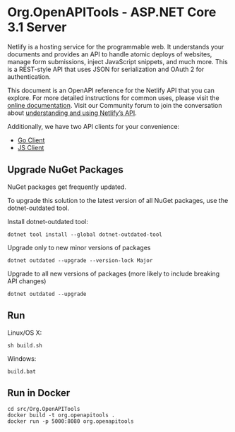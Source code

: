 # Org.OpenAPITools - ASP.NET Core 3.1 Server

Netlify is a hosting service for the programmable web. It understands your documents and provides an API to handle atomic deploys of websites, manage form submissions, inject JavaScript snippets, and much more. This is a REST-style API that uses JSON for serialization and OAuth 2 for authentication.

This document is an OpenAPI reference for the Netlify API that you can explore. For more detailed instructions for common uses, please visit the [online documentation](https://www.netlify.com/docs/api/). Visit our Community forum to join the conversation about [understanding and using Netlify’s API](https://community.netlify.com/t/common-issue-understanding-and-using-netlifys-api/160).

Additionally, we have two API clients for your convenience:
- [Go Client](https://github.com/netlify/open-api#go-client)
- [JS Client](https://github.com/netlify/build/tree/main/packages/js-client)

## Upgrade NuGet Packages

NuGet packages get frequently updated.

To upgrade this solution to the latest version of all NuGet packages, use the dotnet-outdated tool.


Install dotnet-outdated tool:

```
dotnet tool install --global dotnet-outdated-tool
```

Upgrade only to new minor versions of packages

```
dotnet outdated --upgrade --version-lock Major
```

Upgrade to all new versions of packages (more likely to include breaking API changes)

```
dotnet outdated --upgrade
```


## Run

Linux/OS X:

```
sh build.sh
```

Windows:

```
build.bat
```
## Run in Docker

```
cd src/Org.OpenAPITools
docker build -t org.openapitools .
docker run -p 5000:8080 org.openapitools
```
